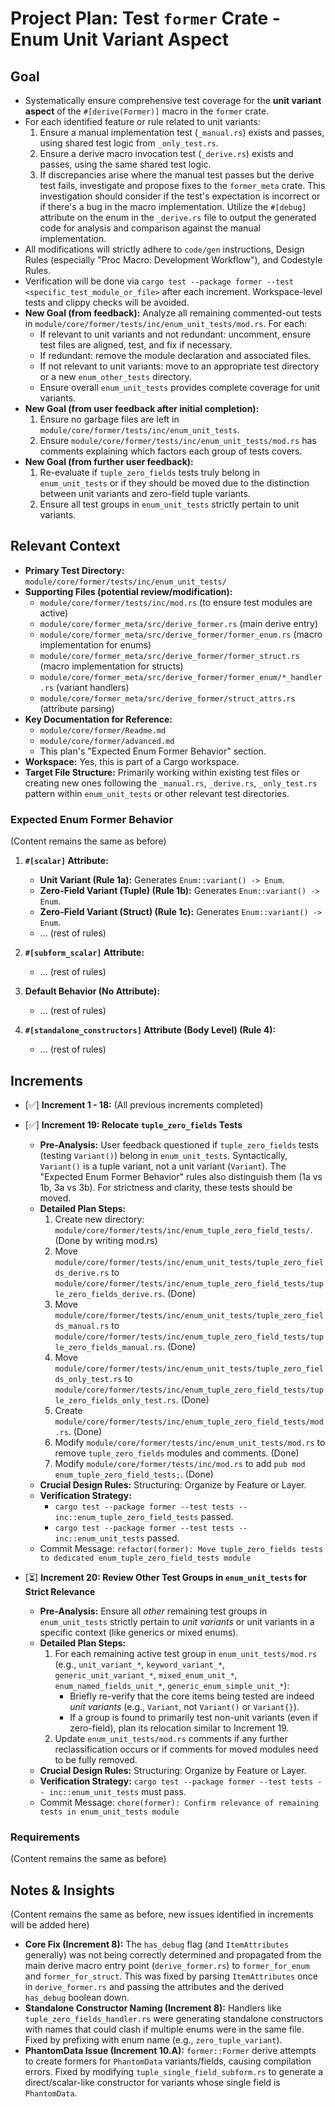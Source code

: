 # Project Plan: Test `former` Crate - Enum Unit Variant Aspect

## Goal
*   Systematically ensure comprehensive test coverage for the **unit variant aspect** of the `#[derive(Former)]` macro in the `former` crate.
*   For each identified feature or rule related to unit variants:
    1.  Ensure a manual implementation test (`_manual.rs`) exists and passes, using shared test logic from `_only_test.rs`.
    2.  Ensure a derive macro invocation test (`_derive.rs`) exists and passes, using the same shared test logic.
    3.  If discrepancies arise where the manual test passes but the derive test fails, investigate and propose fixes to the `former_meta` crate. This investigation should consider if the test's expectation is incorrect or if there's a bug in the macro implementation. Utilize the `#[debug]` attribute on the enum in the `_derive.rs` file to output the generated code for analysis and comparison against the manual implementation.
*   All modifications will strictly adhere to `code/gen` instructions, Design Rules (especially "Proc Macro: Development Workflow"), and Codestyle Rules.
*   Verification will be done via `cargo test --package former --test <specific_test_module_or_file>` after each increment. Workspace-level tests and clippy checks will be avoided.
*   **New Goal (from feedback):** Analyze all remaining commented-out tests in `module/core/former/tests/inc/enum_unit_tests/mod.rs`. For each:
    *   If relevant to unit variants and not redundant: uncomment, ensure test files are aligned, test, and fix if necessary.
    *   If redundant: remove the module declaration and associated files.
    *   If not relevant to unit variants: move to an appropriate test directory or a new `enum_other_tests` directory.
    *   Ensure overall `enum_unit_tests` provides complete coverage for unit variants.
*   **New Goal (from user feedback after initial completion):**
    1.  Ensure no garbage files are left in `module/core/former/tests/inc/enum_unit_tests`.
    2.  Ensure `module/core/former/tests/inc/enum_unit_tests/mod.rs` has comments explaining which factors each group of tests covers.
*   **New Goal (from further user feedback):**
    1.  Re-evaluate if `tuple_zero_fields` tests truly belong in `enum_unit_tests` or if they should be moved due to the distinction between unit variants and zero-field tuple variants.
    2.  Ensure all test groups in `enum_unit_tests` strictly pertain to unit variants.


## Relevant Context
*   **Primary Test Directory:** `module/core/former/tests/inc/enum_unit_tests/`
*   **Supporting Files (potential review/modification):**
    *   `module/core/former/tests/inc/mod.rs` (to ensure test modules are active)
    *   `module/core/former_meta/src/derive_former.rs` (main derive entry)
    *   `module/core/former_meta/src/derive_former/former_enum.rs` (macro implementation for enums)
    *   `module/core/former_meta/src/derive_former/former_struct.rs` (macro implementation for structs)
    *   `module/core/former_meta/src/derive_former/former_enum/*_handler.rs` (variant handlers)
    *   `module/core/former_meta/src/derive_former/struct_attrs.rs` (attribute parsing)
*   **Key Documentation for Reference:**
    *   `module/core/former/Readme.md`
    *   `module/core/former/advanced.md`
    *   This plan's "Expected Enum Former Behavior" section.
*   **Workspace:** Yes, this is part of a Cargo workspace.
*   **Target File Structure:** Primarily working within existing test files or creating new ones following the `_manual.rs`, `_derive.rs`, `_only_test.rs` pattern within `enum_unit_tests` or other relevant test directories.

### Expected Enum Former Behavior
(Content remains the same as before)

1.  **`#[scalar]` Attribute:**
    *   **Unit Variant (Rule 1a):** Generates `Enum::variant() -> Enum`.
    *   **Zero-Field Variant (Tuple) (Rule 1b):** Generates `Enum::variant() -> Enum`.
    *   **Zero-Field Variant (Struct) (Rule 1c):** Generates `Enum::variant() -> Enum`.
    *   ... (rest of rules)

2.  **`#[subform_scalar]` Attribute:**
    *   ... (rest of rules)

3.  **Default Behavior (No Attribute):**
    *   ... (rest of rules)

4.  **`#[standalone_constructors]` Attribute (Body Level) (Rule 4):**
    *   ... (rest of rules)

## Increments

*   [✅] **Increment 1 - 18:** (All previous increments completed)

*   [✅] **Increment 19: Relocate `tuple_zero_fields` Tests**
    *   **Pre-Analysis:** User feedback questioned if `tuple_zero_fields` tests (testing `Variant()`) belong in `enum_unit_tests`. Syntactically, `Variant()` is a tuple variant, not a unit variant (`Variant`). The "Expected Enum Former Behavior" rules also distinguish them (1a vs 1b, 3a vs 3b). For strictness and clarity, these tests should be moved.
    *   **Detailed Plan Steps:**
        1.  Create new directory: `module/core/former/tests/inc/enum_tuple_zero_field_tests/`. (Done by writing mod.rs)
        2.  Move `module/core/former/tests/inc/enum_unit_tests/tuple_zero_fields_derive.rs` to `module/core/former/tests/inc/enum_tuple_zero_field_tests/tuple_zero_fields_derive.rs`. (Done)
        3.  Move `module/core/former/tests/inc/enum_unit_tests/tuple_zero_fields_manual.rs` to `module/core/former/tests/inc/enum_tuple_zero_field_tests/tuple_zero_fields_manual.rs`. (Done)
        4.  Move `module/core/former/tests/inc/enum_unit_tests/tuple_zero_fields_only_test.rs` to `module/core/former/tests/inc/enum_tuple_zero_field_tests/tuple_zero_fields_only_test.rs`. (Done)
        5.  Create `module/core/former/tests/inc/enum_tuple_zero_field_tests/mod.rs`. (Done)
        6.  Modify `module/core/former/tests/inc/enum_unit_tests/mod.rs` to remove `tuple_zero_fields` modules and comments. (Done)
        7.  Modify `module/core/former/tests/inc/mod.rs` to add `pub mod enum_tuple_zero_field_tests;`. (Done)
    *   **Crucial Design Rules:** Structuring: Organize by Feature or Layer.
    *   **Verification Strategy:**
        *   `cargo test --package former --test tests -- inc::enum_tuple_zero_field_tests` passed.
        *   `cargo test --package former --test tests -- inc::enum_unit_tests` passed.
    *   Commit Message: `refactor(former): Move tuple_zero_fields tests to dedicated enum_tuple_zero_field_tests module`

*   [⏳] **Increment 20: Review Other Test Groups in `enum_unit_tests` for Strict Relevance**
    *   **Pre-Analysis:** Ensure all *other* remaining test groups in `enum_unit_tests` strictly pertain to *unit variants* or unit variants in a specific context (like generics or mixed enums).
    *   **Detailed Plan Steps:**
        1.  For each remaining active test group in `enum_unit_tests/mod.rs` (e.g., `unit_variant_*`, `keyword_variant_*`, `generic_unit_variant_*`, `mixed_enum_unit_*`, `enum_named_fields_unit_*`, `generic_enum_simple_unit_*`):
            *   Briefly re-verify that the core items being tested are indeed *unit variants* (e.g., `Variant`, not `Variant()` or `Variant{}`).
            *   If a group is found to primarily test non-unit variants (even if zero-field), plan its relocation similar to Increment 19.
        2.  Update `enum_unit_tests/mod.rs` comments if any further reclassification occurs or if comments for moved modules need to be fully removed.
    *   **Crucial Design Rules:** Structuring: Organize by Feature or Layer.
    *   **Verification Strategy:** `cargo test --package former --test tests -- inc::enum_unit_tests` must pass.
    *   Commit Message: `chore(former): Confirm relevance of remaining tests in enum_unit_tests module`

### Requirements
(Content remains the same as before)

## Notes & Insights
(Content remains the same as before, new issues identified in increments will be added here)
*   **Core Fix (Increment 8):** The `has_debug` flag (and `ItemAttributes` generally) was not being correctly determined and propagated from the main derive macro entry point (`derive_former.rs`) to `former_for_enum` and `former_for_struct`. This was fixed by parsing `ItemAttributes` once in `derive_former.rs` and passing the attributes and the derived `has_debug` boolean down.
*   **Standalone Constructor Naming (Increment 8):** Handlers like `tuple_zero_fields_handler.rs` were generating standalone constructors with names that could clash if multiple enums were in the same file. Fixed by prefixing with enum name (e.g., `zero_tuple_variant`).
*   **PhantomData Issue (Increment 10.A):** `former::Former` derive attempts to create formers for `PhantomData` variants/fields, causing compilation errors. Fixed by modifying `tuple_single_field_subform.rs` to generate a direct/scalar-like constructor for variants whose single field is `PhantomData`.
